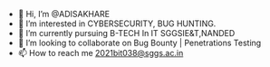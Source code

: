 - 👋 Hi, I’m @ADISAKHARE
- 👀 I’m interested in CYBERSECURITY, BUG HUNTING.
- 🌱 I’m currently pursuing B-TECH In IT SGGSIE&T,NANDED
- 💞️ I’m looking to collaborate on Bug Bounty | Penetrations Testing
- 📫 How to reach me 2021bit038@sggs.ac.in

<!---
ADI2705/ADI2705 is a ✨ special ✨ repository because its `README.md` (this file) appears on your GitHub profile.
You can click the Preview link to take a look at your changes.
--->
